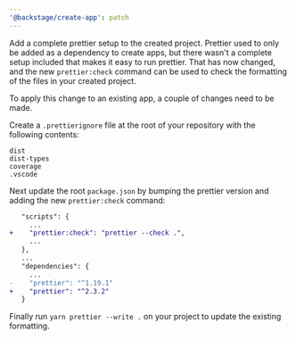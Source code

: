 ```yaml
---
'@backstage/create-app': patch
---
```


Add a complete prettier setup to the created project. Prettier used to only be added as a dependency to create apps, but there wasn't a complete setup included that makes it easy to run prettier. That has now changed, and the new `prettier:check` command can be used to check the formatting of the files in your created project.

To apply this change to an existing app, a couple of changes need to be made.

Create a `.prettierignore` file at the root of your repository with the following contents:

```
dist
dist-types
coverage
.vscode
```

Next update the root `package.json` by bumping the prettier version and adding the new `prettier:check` command:

```diff
   "scripts": {
     ...
+    "prettier:check": "prettier --check .",
     ...
   },
   ...
   "dependencies": {
     ...
-    "prettier": "^1.19.1"
+    "prettier": "^2.3.2"
   }
```

Finally run `yarn prettier --write .` on your project to update the existing formatting.
